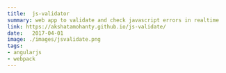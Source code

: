 ```yaml
---
title:  js-validator
summary: web app to validate and check javascript errors in realtime
link: https://akshatamohanty.github.io/js-validate/
date:   2017-04-01
image: ./images/jsvalidate.png
tags:
- angularjs
- webpack
---
```

